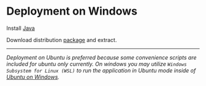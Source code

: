 # Deployment on Windows





Install [Java](https://adoptium.net)

Download distribution [package](https://github.com/Nature40/audiodb/releases) and extract.

---
*Deployment on Ubuntu is preferred because some convenience scripts are included for ubuntu only currently. On windows you may utilize `Windows Subsystem for Linux (WSL)` to run the application in Ubuntu mode inside of [Ubuntu on Windows](https://ubuntu.com/desktop/wsl).*
